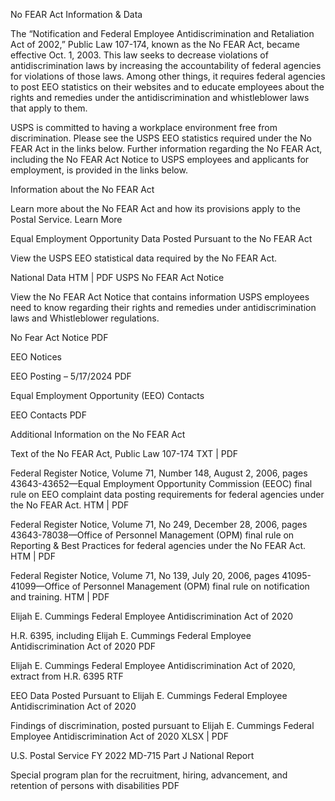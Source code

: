 No FEAR Act Information & Data

The “Notification and Federal Employee Antidiscrimination and Retaliation Act of 2002,” Public Law 107-174, known as the No FEAR Act, became effective Oct. 1, 2003. This law seeks to decrease violations of antidiscrimination laws by increasing the accountability of federal agencies for violations of those laws. Among other things, it requires federal agencies to post EEO statistics on their websites and to educate employees about the rights and remedies under the antidiscrimination and whistleblower laws that apply to them.

USPS is committed to having a workplace environment free from discrimination. Please see the USPS EEO statistics required under the No FEAR Act in the links below. Further information regarding the No FEAR Act, including the No FEAR Act Notice to USPS employees and applicants for employment, is provided in the links below.

Information about the No FEAR Act

Learn more about the No FEAR Act and how its provisions apply to the Postal Service.
Learn More

Equal Employment Opportunity Data Posted Pursuant to the No FEAR Act

View the USPS EEO statistical data required by the No FEAR Act.

National Data HTM | PDF
USPS No FEAR Act Notice

View the No FEAR Act Notice that contains information USPS employees need to know regarding their rights and remedies under antidiscrimination laws and Whistleblower regulations.

No Fear Act Notice PDF

EEO Notices

EEO Posting – 5/17/2024 PDF

Equal Employment Opportunity (EEO) Contacts

EEO Contacts PDF

Additional Information on the No FEAR Act

Text of the No FEAR Act, Public Law 107-174 TXT | PDF

Federal Register Notice, Volume 71, Number 148, August 2, 2006, pages 43643-43652—Equal Employment Opportunity Commission (EEOC) final rule on EEO complaint data posting requirements for federal agencies under the No FEAR Act. HTM | PDF

Federal Register Notice, Volume 71, No 249, December 28, 2006, pages 43643-78038—Office of Personnel Management (OPM) final rule on Reporting & Best Practices for federal agencies under the No FEAR Act. HTM | PDF

Federal Register Notice, Volume 71, No 139, July 20, 2006, pages 41095-41099—Office of Personnel Management (OPM) final rule on notification and training. HTM | PDF

Elijah E. Cummings Federal Employee Antidiscrimination Act of 2020

H.R. 6395, including Elijah E. Cummings Federal Employee Antidiscrimination Act of 2020 PDF

Elijah E. Cummings Federal Employee Antidiscrimination Act of 2020, extract from H.R. 6395 RTF

EEO Data Posted Pursuant to Elijah E. Cummings Federal Employee Antidiscrimination Act of 2020

Findings of discrimination, posted pursuant to Elijah E. Cummings Federal Employee Antidiscrimination Act of 2020 XLSX | PDF

U.S. Postal Service FY 2022 MD-715 Part J National Report

Special program plan for the recruitment, hiring, advancement, and retention of persons with disabilities PDF